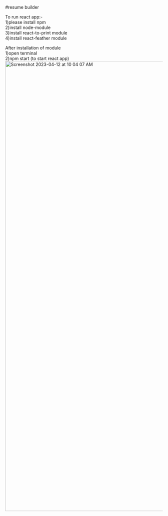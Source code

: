 #resume builder

To run react app:- <br>
1)please install npm <br>
2)install node-module <br>
3)install react-to-print module <br>
4)install react-feather module <br>

After installation of module  <br>
1)open terminal  <br>
2)npm start (to start react app)  <br>
<img width="1440" alt="Screenshot 2023-04-12 at 10 04 07 AM" src="https://user-images.githubusercontent.com/76167572/231352765-cb46e502-00e0-4ddb-b860-20373e6d720c.png">
